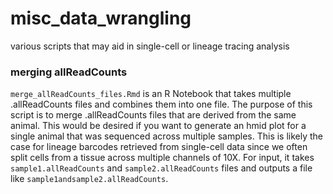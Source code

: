 # misc_data_wrangling
various scripts that may aid in single-cell or lineage tracing analysis

### merging allReadCounts
`merge_allReadCounts_files.Rmd` is an R Notebook that takes multiple .allReadCounts files and combines them into one file. The purpose of this script is to merge .allReadCounts files that are derived from the same animal. This would be desired if you want to generate an hmid plot for a single animal that was sequenced across multiple samples. This is likely the case for lineage barcodes retrieved from single-cell data since we often split cells from a tissue across multiple channels of 10X. For input, it takes `sample1.allReadCounts` and `sample2.allReadCounts` files and outputs a file like `sample1andsample2.allReadCounts`.

